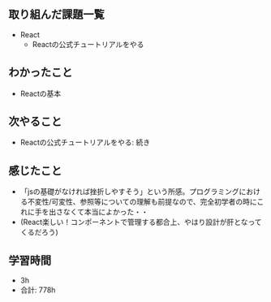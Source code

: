 ## 取り組んだ課題一覧

- React
    - Reactの公式チュートリアルをやる

## わかったこと
- Reactの基本

## 次やること
- Reactの公式チュートリアルをやる: 続き
## 感じたこと

- 「jsの基礎がなければ挫折しやすそう」という所感。プログラミングにおける不変性/可変性、参照等についての理解も前提なので、完全初学者の時にこれに手を出さなくて本当によかった・・
-  (React楽しい！コンポーネントで管理する都合上、やはり設計が肝となってくるだろう)
## 学習時間
- 3h
- 合計: 778h